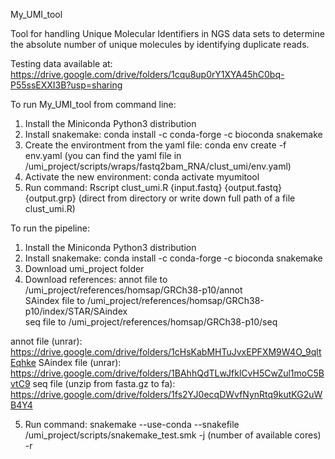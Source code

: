 My_UMI_tool

Tool for handling Unique Molecular Identifiers in NGS data sets to determine the absolute number of unique molecules by identifying duplicate reads.

Testing data available at: https://drive.google.com/drive/folders/1cqu8up0rY1XYA45hC0bq-P55ssEXXI3B?usp=sharing

To run My_UMI_tool from command line:

1. Install the Miniconda Python3 distribution
2. Install snakemake: conda install -c conda-forge -c bioconda snakemake
3. Create the environtment from the yaml file: conda env create -f env.yaml (you can find the yaml file in /umi_project/scripts/wraps/fastq2bam_RNA/clust_umi/env.yaml)
4. Activate the new environment: conda activate myumitool
5. Run command: Rscript clust_umi.R {input.fastq} {output.fastq} {output.grp} (direct from directory or write down full path of a file clust_umi.R)


To run the pipeline:

1. Install the Miniconda Python3 distribution
2. Install snakemake: conda install -c conda-forge -c bioconda snakemake
3. Download umi_project folder 
4. Download references:
annot file	to	/umi_project/references/homsap/GRCh38-p10/annot 		
SAindex file 	to 	/umi_project/references/homsap/GRCh38-p10/index/STAR/SAindex 	
seq file 	to 	/umi_project/references/homsap/GRCh38-p10/seq 			

annot file (unrar):			https://drive.google.com/drive/folders/1cHsKabMHTuJvxEPFXM9W4O_9qltEqhke
SAindex file (unrar):			https://drive.google.com/drive/folders/1BAhhQdTLwJfklCvH5CwZul1moC5BvtC9
seq file (unzip from fasta.gz to fa): 	https://drive.google.com/drive/folders/1fs2YJ0ecqDWvfNynRtq9kutKG2uWB4Y4

5. Run command: snakemake --use-conda --snakefile /umi_project/scripts/snakemake_test.smk -j (number of available cores) -r
